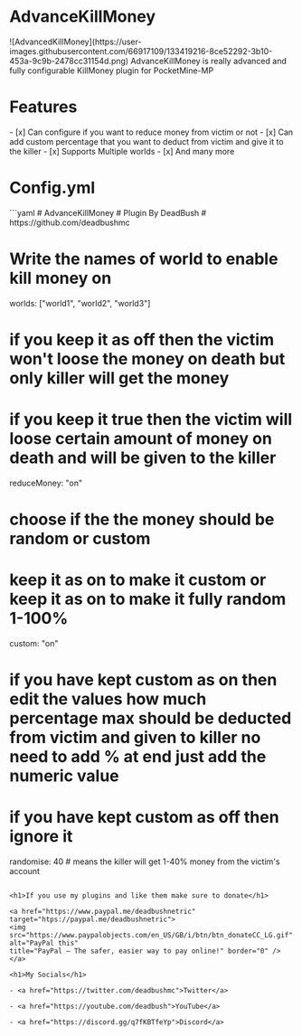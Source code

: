 <h1>AdvanceKillMoney</h1>
![AdvancedKillMoney](https://user-images.githubusercontent.com/66917109/133419216-8ce52292-3b10-453a-9c9b-2478cc31154d.png)
AdvanceKillMoney is really advanced and fully configurable KillMoney plugin for PocketMine-MP

<h1>Features</h1>
- [x] Can configure if you want to reduce money from victim or not
- [x] Can add custom percentage that you want to deduct from victim and give it to the killer
- [x] Supports Multiple worlds
- [x] And many more

<h1>Config.yml</h1>
```yaml
# AdvanceKillMoney
# Plugin By DeadBush
# https://github.com/deadbushmc

# Write the names of world to enable kill money on
worlds: ["world1", "world2", "world3"]

# if you keep it as off then the victim won't loose the money on death but only killer will get the money
# if you keep it true then the victim will loose certain amount of money on death and will be given to the killer
reduceMoney: "on"

# choose if the the money should be random or custom
# keep it as on to make it custom or keep it as on to make it fully random 1-100%
custom: "on"

# if you have kept custom as on then edit the values how much percentage max should be deducted from victim and given to killer no need to add % at end just add the numeric value
# if you have kept custom as off then ignore it
randomise: 40 # means the killer will get 1-40% money from the victim's account
```

<h1>If you use my plugins and like them make sure to donate</h1>

<a href="https://www.paypal.me/deadbushnetric" 
target="htps://paypal.me/deadbushnetric">
<img src="https://www.paypalobjects.com/en_US/GB/i/btn/btn_donateCC_LG.gif" alt="PayPal this" 
title="PayPal – The safer, easier way to pay online!" border="0" />
</a>

<h1>My Socials</h1>

- <a href="https://twitter.com/deadbushmc">Twitter</a>

- <a href="https://youtube.com/deadbush">YouTube</a>

- <a href="https://discord.gg/q7fKBTfeYp">Discord</a>

